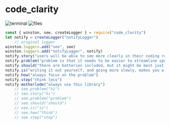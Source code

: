 # code_clarity


![terminal](https://dl.dropbox.com/s/qp98hxolw6hsj45/terminal.png)
![files](https://dl.dropbox.com/s/j3dc9g93e6lecqq/files.png)

```js
const { winston, see, createLogger } = require("code_clarity")
let notify = createLogger("notifyLogger")
    // original logger
winston.loggers.add("see", see)
winston.loggers.add("notifyLogger", notify)
notify.story("users will be able to see more clearly in their coding routines")
notify.problem("problem is that it needs to be easier to streamline specific ways of doing things")
notify.should("there are batteries included, but it might be best just to write out the js yourself")
notify.is("writing it out yourself, and going more slowly, makes you a better developer")
notify.how("always focus on the problem")
notify.step("think less")
notify.motherlode("always use this library")
    // see.problem("hi")
    // see.story("hi")
    // see.problem("problem")
    // see.should("should")
    // see.is("is")
    // see.how("think")
    // see.step("step")
```